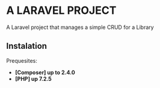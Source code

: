 # A LARAVEL PROJECT

A Laravel project that manages a simple CRUD for a Library

## Instalation

Prequesites: 
- **[Composer] up to 2.4.0**
- **[PHP] up 7.2.5**

